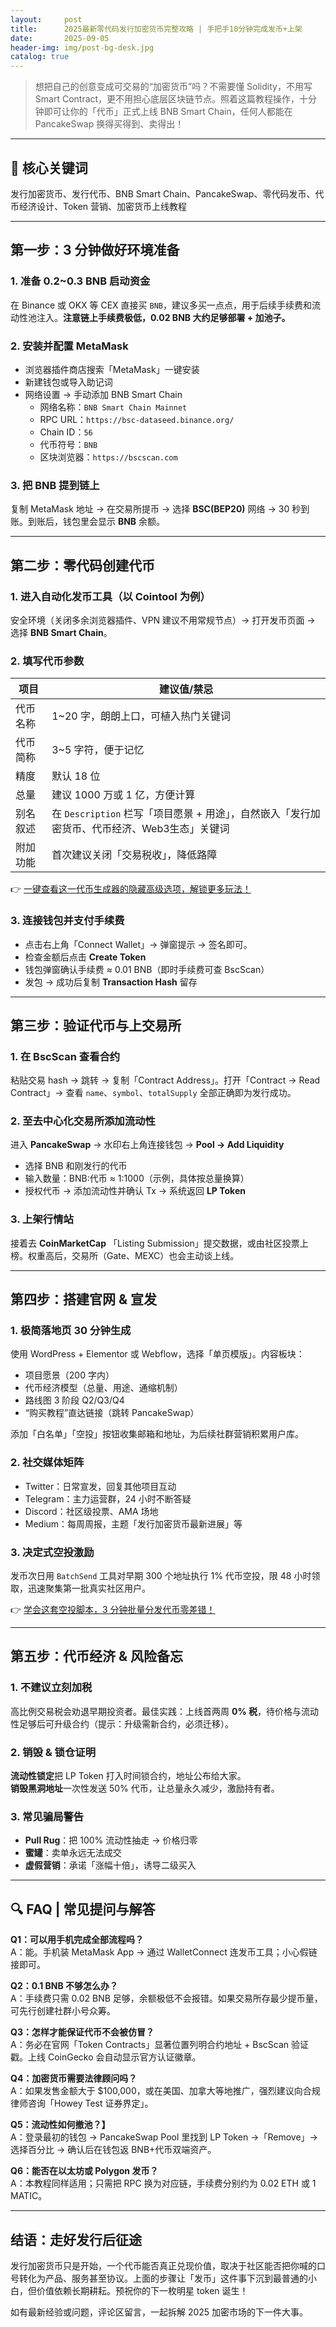 ```yaml
---
layout:     post
title:      2025最新零代码发行加密货币完整攻略 | 手把手10分钟完成发币+上架
date:       2025-09-05
header-img: img/post-bg-desk.jpg
catalog: true
---
```


> 想把自己的创意变成可交易的“加密货币”吗？不需要懂 Solidity，不用写 Smart Contract，更不用担心底层区块链节点。照着这篇教程操作，十分钟即可让你的「代币」正式上线 BNB Smart Chain，任何人都能在 PancakeSwap 换得买得到、卖得出！

---

## 🧩 核心关键词
发行加密货币、发行代币、BNB Smart Chain、PancakeSwap、零代码发币、代币经济设计、Token 营销、加密货币上线教程

---

## 第一步：3 分钟做好环境准备

### 1. 准备 0.2~0.3 BNB 启动资金
在 Binance 或 OKX 等 CEX 直接买 `BNB`，建议多买一点点，用于后续手续费和流动性池注入。**注意链上手续费极低，0.02 BNB 大约足够部署 + 加池子。**

### 2. 安装并配置 MetaMask
- 浏览器插件商店搜索「MetaMask」一键安装  
- 新建钱包或导入助记词  
- 网络设置 → 手动添加 BNB Smart Chain  
  - 网络名称：`BNB Smart Chain Mainnet`
  - RPC URL：`https://bsc-dataseed.binance.org/`
  - Chain ID：`56`
  - 代币符号：`BNB`
  - 区块浏览器：`https://bscscan.com`

### 3. 把 BNB 提到链上
复制 MetaMask 地址 → 在交易所提币 → 选择 **BSC(BEP20)** 网络 → 30 秒到账。到账后，钱包里会显示 **BNB** 余额。

---

## 第二步：零代码创建代币

### 1. 进入自动化发币工具（以 Cointool 为例）
安全环境（关闭多余浏览器插件、VPN 建议不用常规节点）→ 打开发币页面 → 选择 **BNB Smart Chain**。

### 2. 填写代币参数
| 项目         | 建议值/禁忌 |
|--------------|-------------|
| 代币名称     | 1~20 字，朗朗上口，可植入热门关键词 |
| 代币简称     | 3~5 字符，便于记忆 |
| 精度         | 默认 18 位 |
| 总量         | 建议 1000 万或 1 亿，方便计算 |
| 别名叙述     | 在 `Description` 栏写「项目愿景 + 用途」，自然嵌入「发行加密货币、代币经济、Web3生态」关键词 |
| 附加功能     | 首次建议关闭「交易税收」，降低路障 |

👉 [一键查看这一代币生成器的隐藏高级选项，解锁更多玩法！](https://okxdog.com/)

### 3. 连接钱包并支付手续费
- 点击右上角「Connect Wallet」→ 弹窗提示 → 签名即可。  
- 检查金额后点击 **Create Token**  
- 钱包弹窗确认手续费 ≈ 0.01 BNB（即时手续费可查 BscScan）  
- 发包 → 成功后复制 **Transaction Hash** 留存

---

## 第三步：验证代币与上交易所

### 1. 在 BscScan 查看合约
粘贴交易 hash → 跳转 → 复制「Contract Address」。打开「Contract → Read Contract」→ 查看 `name`、`symbol`、`totalSupply` 全部正确即为发行成功。

### 2. 至去中心化交易所添加流动性
进入 **PancakeSwap** → 水印右上角连接钱包 → **Pool → Add Liquidity**  
- 选择 BNB 和刚发行的代币  
- 输入数量：BNB:代币 ≈ 1:1000（示例，具体按总量换算）  
- 授权代币 → 添加流动性并确认 Tx → 系统返回 **LP Token**

### 3. 上架行情站
接着去 **CoinMarketCap** 「Listing Submission」提交数据，或由社区投票上榜。权重高后，交易所（Gate、MEXC）也会主动谈上线。

---

## 第四步：搭建官网 & 宣发

### 1. 极简落地页 30 分钟生成
使用 WordPress + Elementor 或 Webflow，选择「单页模版」。内容板块：
- 项目愿景（200 字内）
- 代币经济模型（总量、用途、通缩机制）
- 路线图 3 阶段 Q2/Q3/Q4
- “购买教程”直达链接（跳转 PancakeSwap）

添加「白名单」「空投」按钮收集邮箱和地址，为后续社群营销积累用户库。

### 2. 社交媒体矩阵
- Twitter：日常宣发，回复其他项目互动
- Telegram：主力运营群，24 小时不断答疑
- Discord：社区级投票、AMA 场地
- Medium：每周周报，主题「发行加密货币最新进展」等

### 3. 决定式空投激励
发币次日用 `BatchSend` 工具对早期 300 个地址执行 1% 代币空投，限 48 小时领取，迅速聚集第一批真实社区用户。

👉 [学会这套空投脚本，3 分钟批量分发代币零差错！](https://okxdog.com/)

---

## 第五步：代币经济 & 风险备忘

### 1. 不建议立刻加税
高比例交易税会劝退早期投资者。最佳实践：上线首两周 **0% 税**，待价格与流动性足够后可升级合约（提示：升级需新合约，必须迁移）。

### 2. 销毁 & 锁仓证明
**流动性锁定**把 LP Token 打入时间锁合约，地址公布给大家。  
**销毁黑洞地址**一次性发送 50% 代币，让总量永久减少，激励持有者。

### 3. 常见骗局警告
- **Pull Rug**：把 100% 流动性抽走 → 价格归零  
- **蜜罐**：卖单永远无法成交  
- **虚假营销**：承诺「涨幅十倍」，诱导二级买入

---

## 🔍 FAQ | 常见提问与解答

**Q1：可以用手机完成全部流程吗？**  
A：能。手机装 MetaMask App → 通过 WalletConnect 连发币工具；小心假链接即可。

**Q2：0.1 BNB 不够怎么办？**  
A：手续费只需 0.02 BNB 足够，余额极低不会报错。如果交易所存最少提币量，可先行创建社群小号众筹。

**Q3：怎样才能保证代币不会被仿冒？**  
A：务必在官网「Token Contracts」显著位置列明合约地址 + BscScan 验证戳。上线 CoinGecko 会自动显示官方认证徽章。

**Q4：加密货币需要法律顾问吗？**  
A：如果发售金额大于 $100,000，或在美国、加拿大等地推广，强烈建议向合规律师咨询「Howey Test 证券界定」。

**Q5：流动性如何撤池？】**  
A：登录最初的钱包 → PancakeSwap Pool 里找到 LP Token →「Remove」→ 选择百分比 → 确认后在钱包返 BNB+代币双端资产。

**Q6：能否在以太坊或 Polygon 发币？**  
A：本教程同样适用；只需把 RPC 换为对应链，手续费分别约为 0.02 ETH 或 1 MATIC。

---

## 结语：走好发行后征途

发行加密货币只是开始，一个代币能否真正兑现价值，取决于社区能否把你喊的口号转化为产品、服务甚至协议。上面的步骤让「发币」这件事下沉到最普通的小白，但价值依赖长期耕耘。预祝你的下一枚明星 token 诞生！

如有最新经验或问题，评论区留言，一起拆解 2025 加密市场的下一件大事。